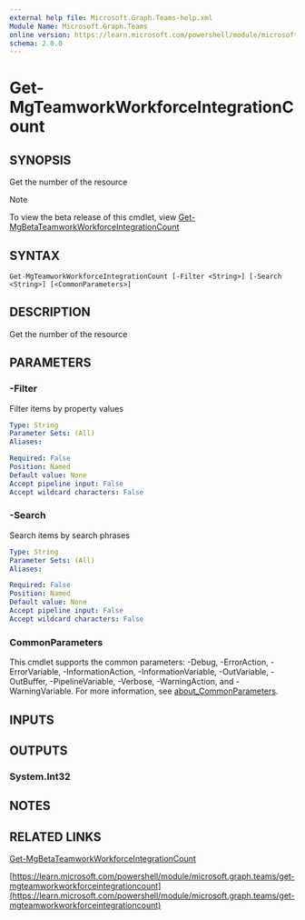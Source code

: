 ```yaml
---
external help file: Microsoft.Graph.Teams-help.xml
Module Name: Microsoft.Graph.Teams
online version: https://learn.microsoft.com/powershell/module/microsoft.graph.teams/get-mgteamworkworkforceintegrationcount
schema: 2.0.0
---
```


# Get-MgTeamworkWorkforceIntegrationCount

## SYNOPSIS
Get the number of the resource

> [!NOTE]
> To view the beta release of this cmdlet, view [Get-MgBetaTeamworkWorkforceIntegrationCount](/powershell/module/Microsoft.Graph.Beta.Teams/Get-MgBetaTeamworkWorkforceIntegrationCount?view=graph-powershell-beta)

## SYNTAX

```
Get-MgTeamworkWorkforceIntegrationCount [-Filter <String>] [-Search <String>] [<CommonParameters>]
```

## DESCRIPTION
Get the number of the resource

## PARAMETERS

### -Filter
Filter items by property values

```yaml
Type: String
Parameter Sets: (All)
Aliases:

Required: False
Position: Named
Default value: None
Accept pipeline input: False
Accept wildcard characters: False
```

### -Search
Search items by search phrases

```yaml
Type: String
Parameter Sets: (All)
Aliases:

Required: False
Position: Named
Default value: None
Accept pipeline input: False
Accept wildcard characters: False
```

### CommonParameters
This cmdlet supports the common parameters: -Debug, -ErrorAction, -ErrorVariable, -InformationAction, -InformationVariable, -OutVariable, -OutBuffer, -PipelineVariable, -Verbose, -WarningAction, and -WarningVariable. For more information, see [about_CommonParameters](http://go.microsoft.com/fwlink/?LinkID=113216).

## INPUTS

## OUTPUTS

### System.Int32
## NOTES

## RELATED LINKS
[Get-MgBetaTeamworkWorkforceIntegrationCount](/powershell/module/Microsoft.Graph.Beta.Teams/Get-MgBetaTeamworkWorkforceIntegrationCount?view=graph-powershell-beta)

[https://learn.microsoft.com/powershell/module/microsoft.graph.teams/get-mgteamworkworkforceintegrationcount](https://learn.microsoft.com/powershell/module/microsoft.graph.teams/get-mgteamworkworkforceintegrationcount)



